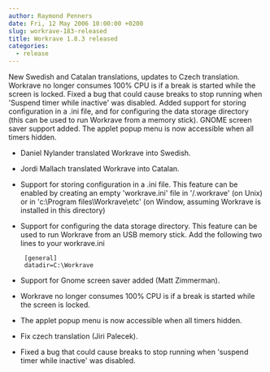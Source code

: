 ```yaml
---
author: Raymond Penners
date: Fri, 12 May 2006 10:00:00 +0200
slug: workrave-183-released
title: Workrave 1.8.3 released
categories:
  - release
---
```

New Swedish and Catalan translations, updates to Czech translation. Workrave no
longer consumes 100% CPU is if a break is started while the screen is locked.
Fixed a bug that could cause breaks to stop running when 'Suspend timer while
inactive' was disabled. Added support for storing configuration in a .ini file,
and for configuring the data storage directory (this can be used to run Workrave
from a memory stick). GNOME screen saver support added. The applet popup menu is
now accessible when all timers hidden.
<!--more-->

- Daniel Nylander translated Workrave into Swedish.
- Jordi Mallach translated Workrave into Catalan.
- Support for storing configuration in a .ini file. This feature can be enabled
  by creating an empty 'workrave.ini' file in '/.workrave' (on Unix) or in
  'c:\\Program files\\Workrave\\etc' (on Window, assuming Workrave is installed
  in this directory)
- Support for configuring the data storage directory. This feature can be used
  to run Workrave from an USB memory stick. Add the following two lines to your
  workrave.ini

       [general]
       datadir=C:\Workrave

- Support for Gnome screen saver added (Matt Zimmerman).
- Workrave no longer consumes 100% CPU is if a break is started while the screen
  is locked.
- The applet popup menu is now accessible when all timers hidden.
- Fix czech translation (Jiri Palecek).
- Fixed a bug that could cause breaks to stop running when 'suspend timer while
  inactive' was disabled.
